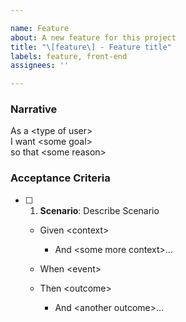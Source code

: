 ```yaml
---

name: Feature
about: A new feature for this project
title: "\[feature\] - Feature title"
labels: feature, front-end
assignees: ''

---
```


### Narrative

As a &lt;type of user&gt;\
I want &lt;some goal&gt;\
so that &lt;some reason&gt;

### Acceptance Criteria

- [ ] 1. **Scenario**: Describe Scenario
  -   Given &lt;context&gt;
      - And &lt;some more context&gt;...

  -   When  &lt;event&gt;

  -   Then  &lt;outcome&gt;
      - And &lt;another outcome&gt;...
